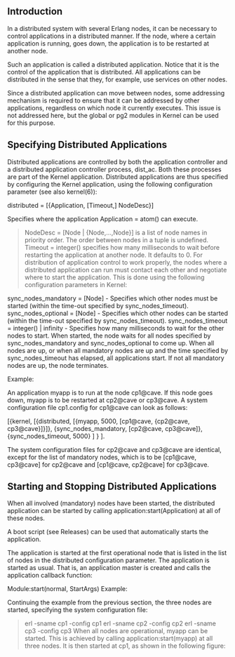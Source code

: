 ## Introduction

In a distributed system with several Erlang nodes, it can be necessary to control applications in a distributed manner. If the node, where a certain application is running, goes down, the application is to be restarted at another node.

Such an application is called a distributed application. Notice that it is the control of the application that is distributed. All applications can be distributed in the sense that they, for example, use services on other nodes.

Since a distributed application can move between nodes, some addressing mechanism is required to ensure that it can be addressed by other applications, regardless on which node it currently executes. This issue is not addressed here, but the global or pg2 modules in Kernel can be used for this purpose.

##  Specifying Distributed Applications

Distributed applications are controlled by both the application controller and a distributed application controller process, dist_ac. Both these processes are part of the Kernel application. Distributed applications are thus specified by configuring the Kernel application, using the following configuration parameter (see also kernel(6)):

distributed = [{Application, [Timeout,] NodeDesc}]

Specifies where the application Application = atom() can execute.
>NodeDesc = [Node | {Node,...,Node}] is a list of node names in priority order. The order between nodes in a tuple is undefined.
Timeout = integer() specifies how many milliseconds to wait before restarting the application at another node. It defaults to 0.
For distribution of application control to work properly, the nodes where a distributed application can run must contact each other and negotiate where to start the application. This is done using the following configuration parameters in Kernel:

sync_nodes_mandatory = [Node] - Specifies which other nodes must be started (within the time-out specified by sync_nodes_timeout).
sync_nodes_optional = [Node] - Specifies which other nodes can be started (within the time-out specified by sync_nodes_timeout).
sync_nodes_timeout = integer() | infinity - Specifies how many milliseconds to wait for the other nodes to start.
When started, the node waits for all nodes specified by sync_nodes_mandatory and sync_nodes_optional to come up. When all nodes are up, or when all mandatory nodes are up and the time specified by sync_nodes_timeout has elapsed, all applications start. If not all mandatory nodes are up, the node terminates.

Example:

An application myapp is to run at the node cp1@cave. If this node goes down, myapp is to be restarted at cp2@cave or cp3@cave. A system configuration file cp1.config for cp1@cave can look as follows:

[{kernel,
  [{distributed, [{myapp, 5000, [cp1@cave, {cp2@cave, cp3@cave}]}]},
   {sync_nodes_mandatory, [cp2@cave, cp3@cave]},
   {sync_nodes_timeout, 5000}
  ]
 }
].

The system configuration files for cp2@cave and cp3@cave are identical, except for the list of mandatory nodes, which is to be [cp1@cave, cp3@cave] for cp2@cave and [cp1@cave, cp2@cave] for cp3@cave.

## Starting and Stopping Distributed Applications

When all involved (mandatory) nodes have been started, the distributed application can be started by calling application:start(Application) at all of these nodes.

A boot script (see Releases) can be used that automatically starts the application.

The application is started at the first operational node that is listed in the list of nodes in the distributed configuration parameter. The application is started as usual. That is, an application master is created and calls the application callback function:

Module:start(normal, StartArgs)
Example:

Continuing the example from the previous section, the three nodes are started, specifying the system configuration file:

> erl -sname cp1 -config cp1
> erl -sname cp2 -config cp2
> erl -sname cp3 -config cp3
When all nodes are operational, myapp can be started. This is achieved by calling application:start(myapp) at all three nodes. It is then started at cp1, as shown in the following figure:
